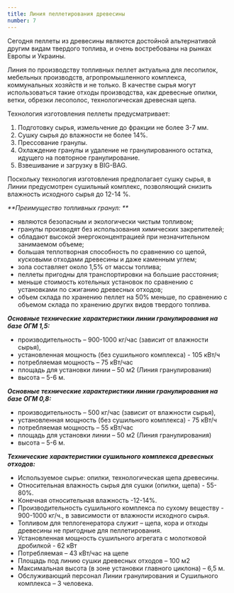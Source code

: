 ```yaml
---
title: Линия пеллетирования древесины
number: 7
---
```

Сегодня пеллеты из древесины являются достойной альтернативой другим видам твердого топлива, и очень востребованы на рынках Европы и Украины.

Линия по производству топливных пеллет актуальна для лесопилок, мебельных производств, агропромышленного комплекса, коммунальных хозяйств и не только. В качестве сырья могут использоваться такие отходы производства, как древесные опилки, ветки, обрезки лесополос, технологическая древесная щепа.

Технология изготовления пеллеты предусматривает:

1. Подготовку сырья, измельчение до фракции не более 3-7 мм.
2. Сушку сырья до влажности не более 14%.
3. Прессование гранулы.
4. Охлаждение гранулы и удаление не гранулированного остатка, идущего на повторное гранулирование.
5. Взвешивание и загрузку в BIG-BAG.

Поскольку технология изготовления предполагает сушку сырья, в Линии предусмотрен сушильный комплекс, позволяющий снизить влажность исходного сырья до 12-14 %.

_**Преимущество топливных гранул:
**_

* являются безопасным и экологически чистым топливом;
* гранулы производят без использования химических закрепителей;
* обладают высокой энергоконцентрацией при незначительном занимаемом объеме;
* большая теплотворная способность по сравнению со щепой, кусковыми отходами древесины и даже каменным углем;
* зола составляет около 1,5% от массы топлива;
* пеллеты пригодны для транспортировки на большие расстояния;
* меньше стоимость котельных установок по сравнению с установками по сжиганию древесных отходов;
* объем склада по хранению пеллет на 50% меньше, по сравнению с объемом склада по хранению других видов твердого топлива.

**_Основные технические характеристики линии гранулирования на базе ОГМ 1,5:_**

* производительность – 900-1000 кг/час (зависит от влажности сырья),
* установленная мощность (без сушильного комплекса) - 105 кВт/ч
* потребляемая мощность – 75 кВт/час
* площадь для установки линии – 50 м2 (Линия гранулирования)
* высота – 5-6 м.

**_Основные технические характеристики линии гранулирования на базе ОГМ 0,8:_**

* производительность – 500 кг/час (зависит от влажности сырья),
* установленная мощность (без сушильного комплекса) - 75 кВт/ч
* потребляемая мощность – 55 кВт/час
* площадь для установки линии – 50 м2 (Линия гранулирования)
* высота – 5-6 м.

**_Технические характеристики сушильного комплекса древесных отходов:_**

* Используемое сырье: опилки, технологическая щепа древесины.
* Относительная влажность сырья для сушки (опилки, щепа) - 55-80%.
* Конечная относительная влажность -12-14%.
* Производительность сушильного комплекса по сухому веществу - 900-1000 кг/ч., в зависимости от влажности исходного сырья.
* Топливом для теплогенератора служит – щепа, кора и отходы древесины не пригодные для пеллетирования.
* Установленная мощность сушильного агрегата с молотковой дробилкой - 62 кВт
* Потребляемая – 43 кВт/час на щепе
* Площадь под линию сушки древесных отходов – 100 м2
* Максимальная высота (в зоне установки главного циклона) – 6,5 м.
* Обслуживающий персонал Линии гранулирования и Сушильного комплекса – 3 человека.
